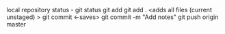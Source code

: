 local repository status - git status
git add <name of file>
git add .  <adds all files (current unstaged) >
git commit <-saves>
git commit -m "Add notes" <adds notes to the commit for tracking >
git push origin master
